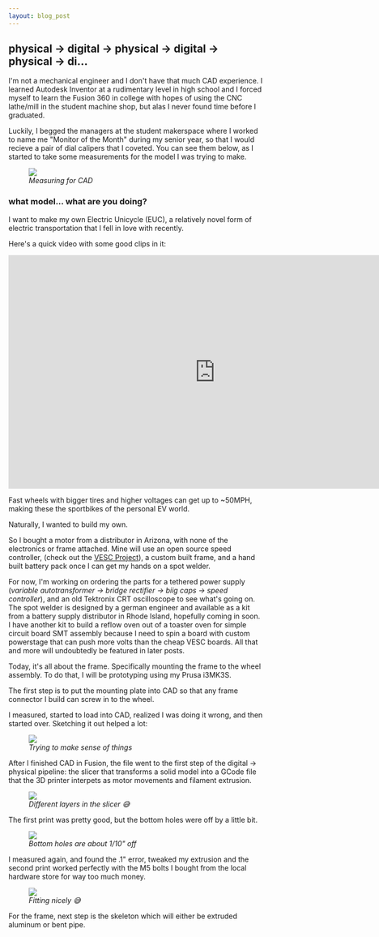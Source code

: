 ```yaml
---
layout: blog_post
---
```


## physical -> digital -> physical -> digital -> physical -> di...

I'm not a mechanical engineer and I don't have that much CAD experience. I learned Autodesk Inventor at a rudimentary level in high school and I forced myself to learn the Fusion 360 in college with hopes of using the CNC lathe/mill in the student machine shop, but alas I never found time before I graduated. 

Luckily, I begged the managers at the student makerspace where I worked to name me "Monitor of the Month" during my senior year, so that I would recieve a pair of dial calipers that I coveted. You can see them below, as I started to take some measurements for the model I was trying to make.

<figure>
  <img src="/assets/blog/2020-10-31-euc-project-dispatch-1.0/IMG_2860.jpg"/>
  <figcaption><em> Measuring for CAD</em></figcaption>
</figure>

### what model... what are you doing?

I want to make my own Electric Unicycle (EUC), a relatively novel form of electric transportation that I fell in love with recently. 

Here's a quick video with some good clips in it:

<iframe style="width:85vw; height: 48vw;" src="https://www.youtube.com/embed/LxYWNuwcJjk" frameborder="0" allow="accelerometer; autoplay; clipboard-write; encrypted-media; gyroscope; picture-in-picture" allowfullscreen></iframe>

Fast wheels with bigger tires and higher voltages can get up to ~50MPH, making these the sportbikes of the personal EV world. 

Naturally, I wanted to build my own. 

So I bought a motor from a distributor in Arizona, with none of the electronics or frame attached. Mine will use an open source speed controller, (check out the [VESC Project](https://vesc-project.com/)), a custom built frame, and a hand built battery pack once I can get my hands on a spot welder.

For now, I'm working on ordering the parts for a tethered power supply (_variable autotransformer -> bridge rectifier -> biig caps -> speed controller_), and an old Tektronix CRT oscilloscope to see what's going on. The spot welder is designed by a german engineer and available as a kit from a battery supply distributor in Rhode Island, hopefully coming in soon. I have another kit to build a reflow oven out of a toaster oven for simple circuit board SMT assembly because I need to spin a board with custom powerstage that can push more volts than the cheap VESC boards. All that and more will undoubtedly be featured in later posts.

Today, it's all about the frame. Specifically mounting the frame to the wheel assembly. To do that, I will be prototyping using my Prusa i3MK3S. 

The first step is to put the mounting plate into CAD so that any frame connector I build can screw in to the wheel. 

I measured, started to load into CAD, realized I was doing it wrong, and then started over. Sketching it out helped a lot: 
<figure>
  <img src="/assets/blog/2020-10-31-euc-project-dispatch-1.0/IMG_2859.jpg"/>
  <figcaption><em> Trying to make sense of things</em></figcaption>
</figure>


After I finished CAD in Fusion, the file went to the first step of the digital -> physical pipeline: the slicer that transforms a solid model into a GCode file that the 3D printer interpets as motor movements and filament extrusion. 

<figure>
  <img src="/assets/blog/2020-10-31-euc-project-dispatch-1.0/3dp.gif"/>
  <figcaption><em> Different layers in the slicer 😅</em></figcaption>
</figure>


The first print was pretty good, but the bottom holes were off by a little bit.

<figure>
  <img src="/assets/blog/2020-10-31-euc-project-dispatch-1.0/IMG_2857.jpg"/>
  <figcaption><em> Bottom holes are about 1/10" off</em></figcaption>
</figure>

I measured again, and found the .1" error, tweaked my extrusion and the second print worked perfectly with the M5 bolts I bought from the local hardware store for way too much money.

<figure>
  <img src="/assets/blog/2020-10-31-euc-project-dispatch-1.0/IMG_2855.jpg"/>
  <figcaption><em> Fitting nicely 😅</em></figcaption>
</figure>

For the frame, next step is the skeleton which will either be extruded aluminum or bent pipe.